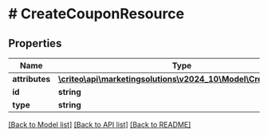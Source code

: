 # # CreateCouponResource

## Properties

Name | Type | Description | Notes
------------ | ------------- | ------------- | -------------
**attributes** | [**\criteo\api\marketingsolutions\v2024_10\Model\CreateCoupon**](CreateCoupon.md) |  | [optional]
**id** | **string** |  | [optional]
**type** | **string** |  | [optional]

[[Back to Model list]](../../README.md#models) [[Back to API list]](../../README.md#endpoints) [[Back to README]](../../README.md)
